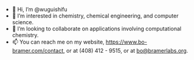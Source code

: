 - 👋 Hi, I’m @wuguishifu
- 👀 I’m interested in chemistry, chemical engineering, and computer science.
- 💞️ I’m looking to collaborate on applications involving computational chemistry.
- 📫 You can reach me on my website, https://www.bo-bramer.com/contact, or at (408) 412 - 9515, or at bo@bramerlabs.org.

<!---
wuguishifu/wuguishifu is a ✨ special ✨ repository because its `README.md` (this file) appears on your GitHub profile.
You can click the Preview link to take a look at your changes.
--->
